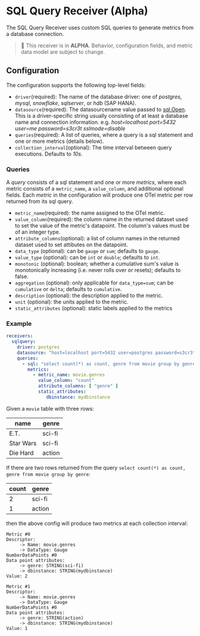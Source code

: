 # SQL Query Receiver (Alpha)

The SQL Query Receiver uses custom SQL queries to generate metrics from a database connection.

> :construction: This receiver is in **ALPHA**. Behavior, configuration fields, and metric data model are subject to change.

## Configuration

The configuration supports the following top-level fields:

- `driver`(required): The name of the database driver: one of _postgres_, _mysql_, _snowflake_, _sqlserver_, or _hdb_ (SAP HANA).
- `datasource`(required): The datasourcename value passed to [sql.Open](https://pkg.go.dev/database/sql#Open). This is 
a driver-specific string usually consisting of at least a database name and connection information.
e.g. _host=localhost port=5432 user=me password=s3cr3t sslmode=disable_
- `queries`(required): A list of queries, where a query is a sql statement and one or more metrics (details below).
- `collection_interval`(optional): The time interval between query executions. Defaults to _10s_.

### Queries

A _query_ consists of a sql statement and one or more _metrics_, where each metric consists of a
`metric_name`, a `value_column`, and additional optional fields.
Each _metric_ in the configuration will produce one OTel metric per row returned from its sql query.

* `metric_name`(required): the name assigned to the OTel metric.
* `value_column`(required): the column name in the returned dataset used to set the value of the metric's datapoint. The column's values must be of an integer type.
* `attribute_columns`(optional): a list of column names in the returned dataset used to set attibutes on the datapoint.
* `data_type` (optional): can be `gauge` or `sum`; defaults to `gauge`.
* `value_type` (optional): can be `int` or `double`; defaults to `int`.
* `monotonic` (optional): boolean; whether a cumulative sum's value is monotonically increasing (i.e. never rolls over or resets); defaults to false.
* `aggregation` (optional): only applicable for `data_type=sum`; can be `cumulative` or `delta`; defaults to `cumulative`.
* `description` (optional): the description applied to the metric.
* `unit` (optional): the units applied to the metric.
* `static_attributes` (optional): static labels applied to the metrics

### Example

```yaml
receivers:
  sqlquery:
    driver: postgres
    datasource: "host=localhost port=5432 user=postgres password=s3cr3t sslmode=disable"
    queries:
      - sql: "select count(*) as count, genre from movie group by genre"
        metrics:
          - metric_name: movie.genres
            value_column: "count"
            attribute_columns: [ "genre" ]
            static_attributes: 
               dbinstance: mydbinstance
```

Given a `movie` table with three rows:

| name      | genre  |
|-----------|--------|
| E.T.      | sci-fi |
| Star Wars | sci-fi |
| Die Hard  | action |


If there are two rows returned from the query `select count(*) as count, genre from movie group by genre`:

| count | genre  |
|-------|--------|
| 2     | sci-fi |
| 1     | action |

then the above config will produce two metrics at each collection interval:

```
Metric #0
Descriptor:
     -> Name: movie.genres
     -> DataType: Gauge
NumberDataPoints #0
Data point attributes:
     -> genre: STRING(sci-fi)
     -> dbinstance: STRING(mydbinstance)     
Value: 2

Metric #1
Descriptor:
     -> Name: movie.genres
     -> DataType: Gauge
NumberDataPoints #0
Data point attributes:
     -> genre: STRING(action)
     -> dbinstance: STRING(mydbinstance)
Value: 1
```
